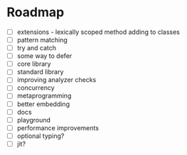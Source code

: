 # Roadmap
- [ ] extensions - lexically scoped method adding to classes
- [ ] pattern matching
- [ ] try and catch
- [ ] some way to defer
- [ ] core library
- [ ] standard library
- [ ] improving analyzer checks
- [ ] concurrency 
- [ ] metaprogramming
- [ ] better embedding
- [ ] docs
- [ ] playground
- [ ] performance improvements
- [ ] optional typing?
- [ ] jit?